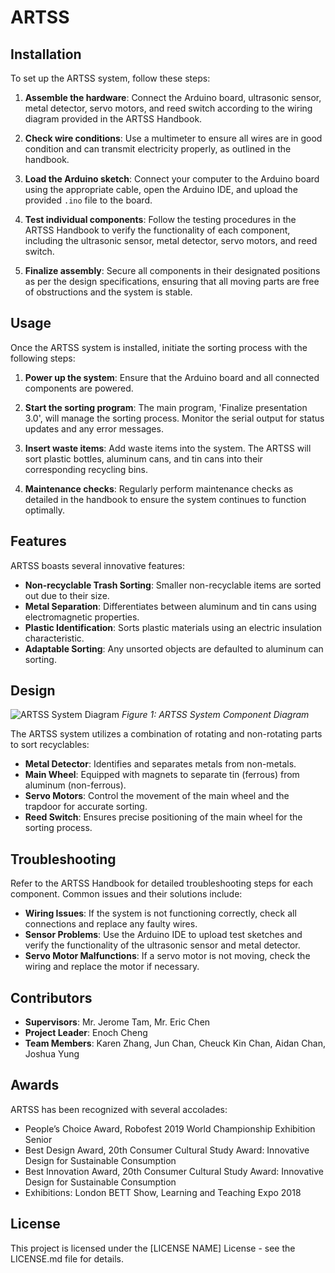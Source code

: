 # ARTSS

## Installation

To set up the ARTSS system, follow these steps:

1. **Assemble the hardware**: Connect the Arduino board, ultrasonic sensor, metal detector, servo motors, and reed switch according to the wiring diagram provided in the ARTSS Handbook.

2. **Check wire conditions**: Use a multimeter to ensure all wires are in good condition and can transmit electricity properly, as outlined in the handbook.

3. **Load the Arduino sketch**: Connect your computer to the Arduino board using the appropriate cable, open the Arduino IDE, and upload the provided `.ino` file to the board.

4. **Test individual components**: Follow the testing procedures in the ARTSS Handbook to verify the functionality of each component, including the ultrasonic sensor, metal detector, servo motors, and reed switch.

5. **Finalize assembly**: Secure all components in their designated positions as per the design specifications, ensuring that all moving parts are free of obstructions and the system is stable.

## Usage

Once the ARTSS system is installed, initiate the sorting process with the following steps:

1. **Power up the system**: Ensure that the Arduino board and all connected components are powered.

2. **Start the sorting program**: The main program, 'Finalize presentation 3.0', will manage the sorting process. Monitor the serial output for status updates and any error messages.

3. **Insert waste items**: Add waste items into the system. The ARTSS will sort plastic bottles, aluminum cans, and tin cans into their corresponding recycling bins.

4. **Maintenance checks**: Regularly perform maintenance checks as detailed in the handbook to ensure the system continues to function optimally.

## Features

ARTSS boasts several innovative features:

- **Non-recyclable Trash Sorting**: Smaller non-recyclable items are sorted out due to their size.
- **Metal Separation**: Differentiates between aluminum and tin cans using electromagnetic properties.
- **Plastic Identification**: Sorts plastic materials using an electric insulation characteristic.
- **Adaptable Sorting**: Any unsorted objects are defaulted to aluminum can sorting.

## Design

![ARTSS System Diagram](/path/to/image.png)
*Figure 1: ARTSS System Component Diagram*

The ARTSS system utilizes a combination of rotating and non-rotating parts to sort recyclables:

- **Metal Detector**: Identifies and separates metals from non-metals.
- **Main Wheel**: Equipped with magnets to separate tin (ferrous) from aluminum (non-ferrous).
- **Servo Motors**: Control the movement of the main wheel and the trapdoor for accurate sorting.
- **Reed Switch**: Ensures precise positioning of the main wheel for the sorting process.

## Troubleshooting

Refer to the ARTSS Handbook for detailed troubleshooting steps for each component. Common issues and their solutions include:

- **Wiring Issues**: If the system is not functioning correctly, check all connections and replace any faulty wires.
- **Sensor Problems**: Use the Arduino IDE to upload test sketches and verify the functionality of the ultrasonic sensor and metal detector.
- **Servo Motor Malfunctions**: If a servo motor is not moving, check the wiring and replace the motor if necessary.

## Contributors

- **Supervisors**: Mr. Jerome Tam, Mr. Eric Chen
- **Project Leader**: Enoch Cheng
- **Team Members**: Karen Zhang, Jun Chan, Cheuck Kin Chan, Aidan Chan, Joshua Yung

## Awards

ARTSS has been recognized with several accolades:

- People’s Choice Award, Robofest 2019 World Championship Exhibition Senior
- Best Design Award, 20th Consumer Cultural Study Award: Innovative Design for Sustainable Consumption
- Best Innovation Award, 20th Consumer Cultural Study Award: Innovative Design for Sustainable Consumption
- Exhibitions: London BETT Show, Learning and Teaching Expo 2018

## License

This project is licensed under the [LICENSE NAME] License - see the LICENSE.md file for details.

